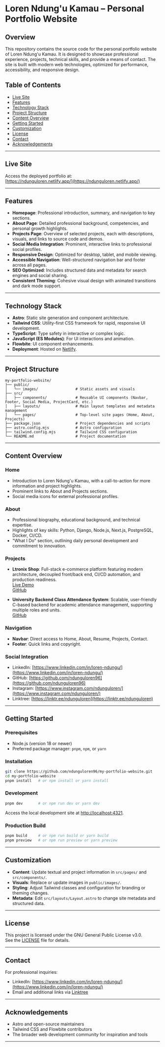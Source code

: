 # Loren Ndung'u Kamau – Personal Portfolio Website

## Overview

This repository contains the source code for the personal portfolio website of Loren Ndung'u Kamau. It is designed to showcase professional experience, projects, technical skills, and provide a means of contact. The site is built with modern web technologies, optimized for performance, accessibility, and responsive design.

## Table of Contents

- [Live Site](#live-site)
- [Features](#features)
- [Technology Stack](#technology-stack)
- [Project Structure](#project-structure)
- [Content Overview](#content-overview)
- [Getting Started](#getting-started)
- [Customization](#customization)
- [License](#license)
- [Contact](#contact)
- [Acknowledgements](#acknowledgements)

---

## Live Site

Access the deployed portfolio at:  
[https://ndunguloren.netlify.app/](https://ndunguloren.netlify.app/)

---

## Features

- **Homepage**: Professional introduction, summary, and navigation to key sections.
- **About Page**: Detailed professional background, competencies, and personal growth highlights.
- **Projects Page**: Overview of selected projects, each with descriptions, visuals, and links to source code and demos.
- **Social Media Integration**: Prominent, interactive links to professional social profiles.
- **Responsive Design**: Optimized for desktop, tablet, and mobile viewing.
- **Accessible Navigation**: Well-structured navigation bar and footer across all pages.
- **SEO Optimized**: Includes structured data and metadata for search engines and social sharing.
- **Consistent Theming**: Cohesive visual design with animated transitions and dark mode support.

---

## Technology Stack

- **Astro**: Static site generation and component architecture.
- **Tailwind CSS**: Utility-first CSS framework for rapid, responsive UI development.
- **TypeScript**: Type safety in interactive or complex logic.
- **JavaScript (ES Modules)**: For UI interactions and animation.
- **Flowbite**: UI component enhancements.
- **Deployment**: Hosted on [Netlify](https://www.netlify.com/).

---

## Project Structure

```
my-portfolio-website/
├── public/
│   └── images/                 # Static assets and visuals
├── src/
│   ├── components/             # Reusable UI components (Navbar, Footer, Social Media, ProjectCard, etc.)
│   ├── layouts/                # Main layout templates and metadata management
│   └── pages/                  # Top-level site pages (Home, About, Projects)
├── package.json                # Project dependencies and scripts
├── astro.config.mjs            # Astro configuration
├── tailwind.config.mjs         # Tailwind CSS configuration
└── README.md                   # Project documentation
```

---

## Content Overview

### Home

- Introduction to Loren Ndung'u Kamau, with a call-to-action for more information and project highlights.
- Prominent links to About and Projects sections.
- Social media icons for external professional profiles.

### About

- Professional biography, educational background, and technical expertise.
- Highlights of key skills: Python, Django, Node.js, Next.js, PostgreSQL, Docker, CI/CD.
- "What I Do" section, outlining daily personal development and commitment to innovation.

### Projects

- **Ltronix Shop**: Full-stack e-commerce platform featuring modern architecture, decoupled front/back end, CI/CD automation, and production readiness.  
  [Live Demo](https://ltronix-shop.vercel.app/products)  
  [GitHub](https://github.com/ndunguloren96)

- **University Backend Class Attendance System**: Scalable, user-friendly C-based backend for academic attendance management, supporting multiple roles and units.  
  [GitHub](https://github.com/ndunguloren96/university_class_attendance_system)

### Navigation

- **Navbar**: Direct access to Home, About, Resume, Projects, Contact.
- **Footer**: Quick links and copyright.

### Social Integration

- LinkedIn: [https://www.linkedin.com/in/loren-ndungu/](https://www.linkedin.com/in/loren-ndungu/)
- GitHub: [https://github.com/ndunguloren96](https://github.com/ndunguloren96)
- Instagram: [https://www.instagram.com/ndunguloren/](https://www.instagram.com/ndunguloren/)
- Linktree: [https://linktr.ee/ndunguloren](https://linktr.ee/ndunguloren)

---

## Getting Started

### Prerequisites

- Node.js (version 18 or newer)
- Preferred package manager: `pnpm`, `npm`, or `yarn`

### Installation

```bash
git clone https://github.com/ndunguloren96/my-portfolio-website.git
cd my-portfolio-website
pnpm install   # or npm install or yarn install
```

### Development

```bash
pnpm dev       # or npm run dev or yarn dev
```
Access the local development site at [http://localhost:4321](http://localhost:4321).

### Production Build

```bash
pnpm build     # or npm run build or yarn build
pnpm preview   # or npm run preview or yarn preview
```

---

## Customization

- **Content**: Update textual and project information in `src/pages/` and `src/components/`.
- **Visuals**: Replace or update images in `public/images/`.
- **Styling**: Adjust Tailwind classes and configuration for branding or theming changes.
- **Metadata**: Edit `src/layouts/Layout.astro` to change site metadata and structured data.

---

## License

This project is licensed under the GNU General Public License v3.0.  
See the [LICENSE](LICENSE) file for details.

---

## Contact

For professional inquiries:

- LinkedIn: [https://www.linkedin.com/in/loren-ndungu/](https://www.linkedin.com/in/loren-ndungu/)
- Email and additional links via [Linktree](https://linktr.ee/ndunguloren)

---

## Acknowledgements

- Astro and open-source maintainers
- Tailwind CSS and Flowbite contributors
- The broader web development community for inspiration and tools

---

